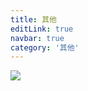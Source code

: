 ```yaml
---
title: 其他
editLink: true
navbar: true
category: '其他'
---
```


![](https://img.springlearn.cn/blog/30b59e08e1427ad8f1bb46ba59717489.png)
